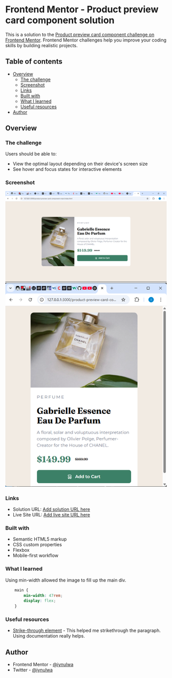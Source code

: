 # Frontend Mentor - Product preview card component solution

This is a solution to the [Product preview card component challenge on Frontend Mentor](https://www.frontendmentor.io/challenges/product-preview-card-component-GO7UmttRfa). Frontend Mentor challenges help you improve your coding skills by building realistic projects. 

## Table of contents

- [Overview](#overview)
  - [The challenge](#the-challenge)
  - [Screenshot](#screenshot)
  - [Links](#links)
  - [Built with](#built-with)
  - [What I learned](#what-i-learned)
  - [Useful resources](#useful-resources)
- [Author](#author)


## Overview

### The challenge

Users should be able to:

- View the optimal layout depending on their device's screen size
- See hover and focus states for interactive elements

### Screenshot

![](./images/Screenshot%202025-04-06%20024424.png)
![](./images/Screenshot%202025-04-06%20024444.png)

### Links

- Solution URL: [Add solution URL here](https://github.com/iynulwa/Product-preview)
- Live Site URL: [Add live site URL here](https://iynulwa.github.io/Product-preview/)

### Built with

- Semantic HTML5 markup
- CSS custom properties
- Flexbox
- Mobile-first workflow

### What I learned

Using min-width allowed the image to fill up the main div.

```css
    main {
        min-width: 47rem;
        display: flex;
    }
```

### Useful resources

- [Strike-through element](https://developer.mozilla.org/en-US/docs/Web/HTML/Element/s) - This helped me strikethrough the paragraph. Using documentation really helps.

## Author

- Frontend Mentor - [@iynulwa](https://www.frontendmentor.io/profile/iynulwa)
- Twitter - [@iynulwa](https://www.twitter.com/iynulwa)